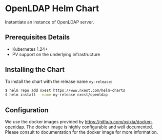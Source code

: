 # OpenLDAP Helm Chart

Instantiate an instance of OpenLDAP server.

## Prerequisites Details

- Kubernetes 1.24+
- PV support on the underlying infrastructure

## Installing the Chart

To install the chart with the release name `my-release`:

```bash
$ helm repo add nxest https://www.nxest.com/helm-charts
$ helm install --name my-release nxest/openldap
```

## Configuration

We use the docker images provided by <https://github.com/osixia/docker-openldap>. The docker image is highly configurable and well documented. Please consult to documentation for the docker image for more information.
